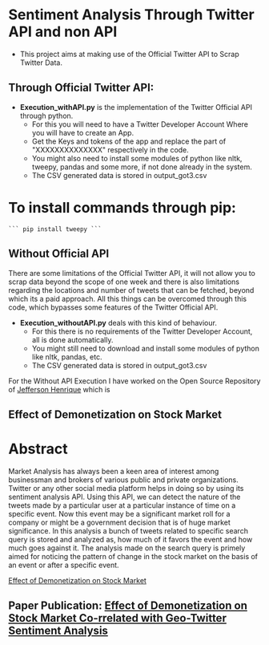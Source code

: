 # Sentiment Analysis Through Twitter API and non API

- This project aims at making use of the Official Twitter API to Scrap Twitter Data.

## Through Official Twitter API:

- **Execution_withAPI.py** is the implementation of the Twitter Official API through python.
	- For this you will need to have a Twitter Developer Account Where you will have to create an App.
	- Get the Keys and tokens of the app and replace the part of "XXXXXXXXXXXXXX" respectively in the code.
	- You might also need to install some modules of python like nltk, tweepy, pandas and some more, if not done already in the system.
	- The CSV generated data is stored in output_got3.csv

# To install commands through pip:

	``` pip install tweepy ```

## Without Official API

There are some limitations of the Official Twitter API, it will not allow you to scrap data beyond the scope of one week and there is also limitations regarding the locations and number of tweets that can be fetched, beyond which its a paid approach. All this things can be overcomed through this code, which bypasses some features of the Twitter Official API.

- **Execution_withoutAPI.py** deals with this kind of behaviour.
	- For this there is no requirements of the Twitter Developer Account, all is done automatically.
	- You might still need to download and install some modules of python like nltk, pandas, etc.
	- The CSV generated data is stored in output_got3.csv

For the Without API Execution I have worked on the Open Source Repository of [Jefferson Henrique](https://github.com/Jefferson-Henrique) which is [](https://github.com/parikshitghosh3/GetOldTweets-python)

## Effect of Demonetization on Stock Market

# Abstract

Market Analysis has always been a keen area of interest among businessman and brokers of various public and private organizations. Twitter or any other social media platform helps in doing so by using its sentiment analysis API. Using this API, we can detect the nature of the tweets made by a particular user at a particular instance of time on a specific event. Now this event may be a significant market roll for a company or might be a government decision that is of huge market significance. In this analysis a bunch of tweets related to specific search query is stored and analyzed as, how much of it favors the event and how much goes against it. The analysis made on the search query is primely aimed for noticing the pattern of change in the stock market on the basis of an event or after a specific event.

[Effect of Demonetization on Stock Market](https://drive.google.com/open?id=15ctcZTfKinALm-VLMgDuQCmoyGF4h0Wa)

## Paper Publication: [Effect of Demonetization on Stock Market Co-rrelated with Geo-Twitter Sentiment Analysis](https://link.springer.com/chapter/10.1007/978-3-030-42363-6_92)


 
